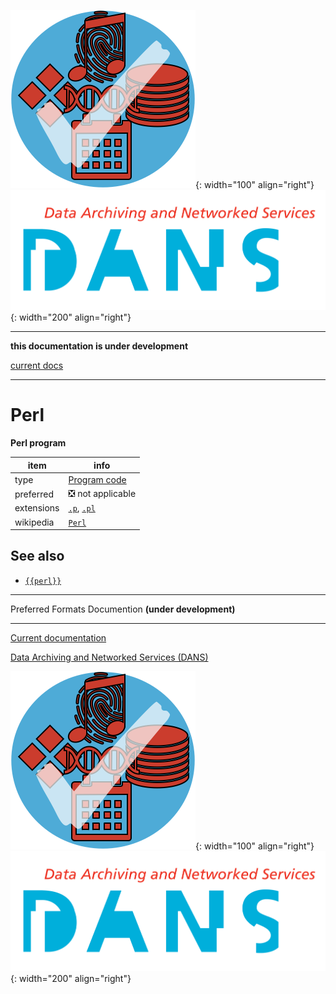 ![img](../images/formats.png){: width="100" align="right"}
![img](../images/DANS.png){: width="200" align="right"}

---

**this documentation is under development**

[current docs]({{preferredFormats}})

---



# Perl

**Perl program**

item | info
--- | ---
type | [Program code](../dataTypes/programCode.md)
preferred | ❎ not applicable
extensions | [`.p`](../extensions/p.md), [`.pl`](../extensions/pl.md)
wikipedia | [`Perl`]({{wikipedia}}/Perl)



## See also
*   [`{{perl}}`]({{perl}})




---

Preferred Formats Documention **(under development)**

---

[Current documentation]({{preferredFormats}})

[Data Archiving and Networked Services (DANS)]({{dans}})

![img](../images/formats.png){: width="100" align="right"}
![img](../images/DANS.png){: width="200" align="right"}
